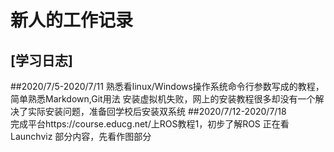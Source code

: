 # 新人的工作记录

## [学习日志]
##2020/7/5-2020/7/11
  熟悉看linux/Windows操作系统命令行参数写成的教程，简单熟悉Markdown,Git用法
  安装虚拟机失败，网上的安装教程很多却没有一个解决了实际安装问题，准备回学校后安装双系统
##2020/7/12-2020/7/18  
  完成平台https://course.educg.net/上ROS教程1，初步了解ROS
  正在看 Launchviz 部分内容，先看作图部分

 

